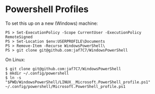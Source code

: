 # Powershell Profiles

To set this up on a new (Windows) machine:
```
PS > Set-ExecutionPolicy -Scope CurrentUser -ExecutionPolicy RemoteSigned
PS > Set-Location $env:USERPROFILE\Documents
PS > Remove-Item -Recurse WindowsPowerShell\
PS > git clone git@github.com:jaf7C7/WindowsPowerShell
```

On Linux:
```
$ git clone git@github.com:jaf7C7/WindowsPowerShell
$ mkdir ~/.config/powershell
$ ln -s "$PWD/WindowsPowerShell/LINUX__Microsoft.PowerShell_profile.ps1" ~/.config/powershell/Microsoft.PowerShell_profile.ps1
```
